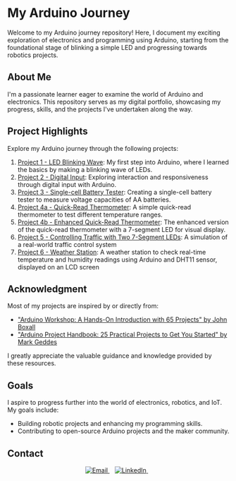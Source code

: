 # My Arduino Journey
Welcome to my Arduino journey repository! Here, I document my exciting exploration of electronics and programming using Arduino, starting from the foundational stage of blinking a simple LED and progressing towards robotics projects.

## About Me
I'm a passionate learner eager to examine the world of Arduino and electronics. This repository serves as my digital portfolio, showcasing my progress, skills, and the projects I've undertaken along the way.

## Project Highlights
Explore my Arduino journey through the following projects:
1. [Project 1 - LED Blinking Wave](Projects/P1/README.md): My first step into Arduino, where I learned the basics by making a blinking wave of LEDs.
2. [Project 2 - Digital Input](Projects/P2/README.md): Exploring interaction and responsiveness through digital input with Arduino.
3. [Project 3 - Single-cell Battery Tester](Projects/P3/README.md): Creating a single-cell battery tester to measure voltage capacities of AA batteries.
4. [Project 4a - Quick-Read Thermometer](Projects/P4a/README.md): A simple quick-read thermometer to test different temperature ranges.
5. [Project 4b - Enhanced Quick-Read Thermometer](Projects/P4b/README.md): The enhanced version of the quick-read thermometer with a 7-segment LED for visual display.
6. [Project 5 - Controlling Traffic with Two 7-Segment LEDs](Projects/P5/README.md): A simulation of a real-world traffic control system
7. [Project 6 - Weather Station](Projects/P6/README.md): A weather station to check real-time temperature and humidity readings using Arduino and DHT11 sensor, displayed on an LCD screen

## Acknowledgment
Most of my projects are inspired by or directly from:
  - ["Arduino Workshop: A Hands-On Introduction with 65 Projects" by John Boxall](https://nostarch.com/arduino-workshop-2nd-edition)
  - ["Arduino Project Handbook: 25 Practical Projects to Get You Started" by Mark Geddes](https://nostarch.com/arduinohandbook)

I greatly appreciate the valuable guidance and knowledge provided by these resources.

## Goals
I aspire to progress further into the world of electronics, robotics, and IoT. My goals include:
- Building robotic projects and enhancing my programming skills.
- Contributing to open-source Arduino projects and the maker community.

## Contact
<p align="center">
  <a href="mailto:iyke.zusi@gmail.com">
    <img src="https://img.shields.io/badge/Email-%23D14836.svg?&style=for-the-badge&logo=gmail&logoColor=white" alt="Email">
  </a>&nbsp;&nbsp;
  <a href="https://www.linkedin.com/in/iomozusi/">
    <img src="https://img.shields.io/badge/LinkedIn-%230077B5.svg?&style=for-the-badge&logo=linkedin&logoColor=white" alt="LinkedIn">
  </a>&nbsp;&nbsp;
</p>

